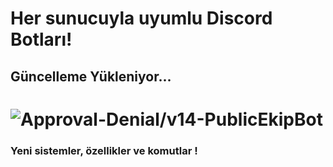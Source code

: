 # Her sunucuyla uyumlu Discord Botları!
## Güncelleme Yükleniyor...
# <img src="https://komarev.com/ghpvc/?username=v14-PublicEkipBot&label=Ziyaretçi%20Sayısı&color=da004e" alt="Approval-Denial/v14-PublicEkipBot" />
 ### Yeni sistemler, özellikler ve komutlar !

